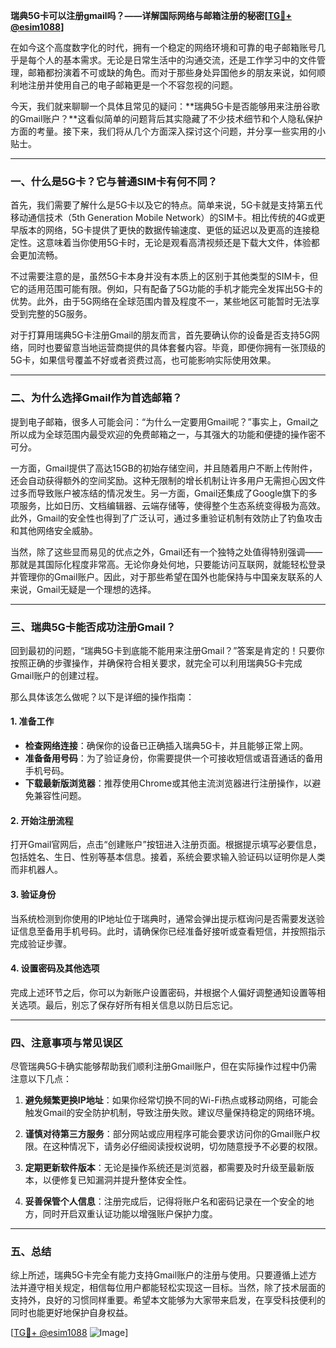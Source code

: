 **瑞典5G卡可以注册gmail吗？——详解国际网络与邮箱注册的秘密[[TG💪+ @esim1088](https://t.me/s/esim1088)]**

在如今这个高度数字化的时代，拥有一个稳定的网络环境和可靠的电子邮箱账号几乎是每个人的基本需求。无论是日常生活中的沟通交流，还是工作学习中的文件管理，邮箱都扮演着不可或缺的角色。而对于那些身处异国他乡的朋友来说，如何顺利地注册并使用自己的电子邮箱更是一个不容忽视的问题。

今天，我们就来聊聊一个具体且常见的疑问：**瑞典5G卡是否能够用来注册谷歌的Gmail账户？**这看似简单的问题背后其实隐藏了不少技术细节和个人隐私保护方面的考量。接下来，我们将从几个方面深入探讨这个问题，并分享一些实用的小贴士。

---

### 一、什么是5G卡？它与普通SIM卡有何不同？

首先，我们需要了解什么是5G卡以及它的特点。简单来说，5G卡就是支持第五代移动通信技术（5th Generation Mobile Network）的SIM卡。相比传统的4G或更早版本的网络，5G卡提供了更快的数据传输速度、更低的延迟以及更高的连接稳定性。这意味着当你使用5G卡时，无论是观看高清视频还是下载大文件，体验都会更加流畅。

不过需要注意的是，虽然5G卡本身并没有本质上的区别于其他类型的SIM卡，但它的适用范围可能有限。例如，只有配备了5G功能的手机才能完全发挥出5G卡的优势。此外，由于5G网络在全球范围内普及程度不一，某些地区可能暂时无法享受到完整的5G服务。

对于打算用瑞典5G卡注册Gmail的朋友而言，首先要确认你的设备是否支持5G网络，同时也要留意当地运营商提供的具体套餐内容。毕竟，即便你拥有一张顶级的5G卡，如果信号覆盖不好或者资费过高，也可能影响实际使用效果。

---

### 二、为什么选择Gmail作为首选邮箱？

提到电子邮箱，很多人可能会问：“为什么一定要用Gmail呢？”事实上，Gmail之所以成为全球范围内最受欢迎的免费邮箱之一，与其强大的功能和便捷的操作密不可分。

一方面，Gmail提供了高达15GB的初始存储空间，并且随着用户不断上传附件，还会自动获得额外的空间奖励。这种无限制的增长机制让许多用户无需担心因文件过多而导致账户被冻结的情况发生。另一方面，Gmail还集成了Google旗下的多项服务，比如日历、文档编辑器、云端存储等，使得整个生态系统变得极为高效。此外，Gmail的安全性也得到了广泛认可，通过多重验证机制有效防止了钓鱼攻击和其他网络安全威胁。

当然，除了这些显而易见的优点之外，Gmail还有一个独特之处值得特别强调——那就是其国际化程度非常高。无论你身处何地，只要能访问互联网，就能轻松登录并管理你的Gmail账户。因此，对于那些希望在国外也能保持与中国亲友联系的人来说，Gmail无疑是一个理想的选择。

---

### 三、瑞典5G卡能否成功注册Gmail？

回到最初的问题，“瑞典5G卡到底能不能用来注册Gmail？”答案是肯定的！只要你按照正确的步骤操作，并确保符合相关要求，就完全可以利用瑞典5G卡完成Gmail账户的创建过程。

那么具体该怎么做呢？以下是详细的操作指南：

#### 1. 准备工作
- **检查网络连接**：确保你的设备已正确插入瑞典5G卡，并且能够正常上网。
- **准备备用号码**：为了验证身份，你需要提供一个可接收短信或语音通话的备用手机号码。
- **下载最新版浏览器**：推荐使用Chrome或其他主流浏览器进行注册操作，以避免兼容性问题。

#### 2. 开始注册流程
打开Gmail官网后，点击“创建账户”按钮进入注册页面。根据提示填写必要信息，包括姓名、生日、性别等基本信息。接着，系统会要求输入验证码以证明你是人类而非机器人。

#### 3. 验证身份
当系统检测到你使用的IP地址位于瑞典时，通常会弹出提示框询问是否需要发送验证信息至备用手机号码。此时，请确保你已经准备好接听或查看短信，并按照指示完成验证步骤。

#### 4. 设置密码及其他选项
完成上述环节之后，你可以为新账户设置密码，并根据个人偏好调整通知设置等相关选项。最后，别忘了保存好所有相关信息以防日后忘记。

---

### 四、注意事项与常见误区

尽管瑞典5G卡确实能够帮助我们顺利注册Gmail账户，但在实际操作过程中仍需注意以下几点：

1. **避免频繁更换IP地址**：如果你经常切换不同的Wi-Fi热点或移动网络，可能会触发Gmail的安全防护机制，导致注册失败。建议尽量保持稳定的网络环境。
   
2. **谨慎对待第三方服务**：部分网站或应用程序可能会要求访问你的Gmail账户权限。在这种情况下，请务必仔细阅读授权说明，切勿随意授予不必要的权限。

3. **定期更新软件版本**：无论是操作系统还是浏览器，都需要及时升级至最新版本，以便修复已知漏洞并提升整体安全性。

4. **妥善保管个人信息**：注册完成后，记得将账户名和密码记录在一个安全的地方，同时开启双重认证功能以增强账户保护力度。

---

### 五、总结

综上所述，瑞典5G卡完全有能力支持Gmail账户的注册与使用。只要遵循上述方法并遵守相关规定，相信每位用户都能轻松实现这一目标。当然，除了技术层面的支持外，良好的习惯同样重要。希望本文能够为大家带来启发，在享受科技便利的同时也能更好地保护自身权益。

[[TG💪+ @esim1088](https://t.me/s/esim1088) ![Image](https://i.postimg.cc/4NQfJmqS/Snipaste-2025-05-13-00-14-12.png)]